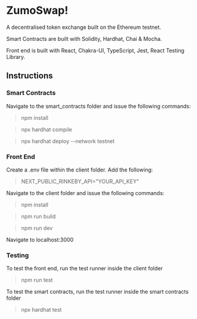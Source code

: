 # ZumoSwap!

A decentralised token exchange built on the Ethereum testnet.

Smart Contracts are built with Solidity, Hardhat, Chai & Mocha.

Front end is built with React, Chakra-UI, TypeScript, Jest, React Testing Library.

## Instructions

### Smart Contracts

Navigate to the smart_contracts folder and issue the following commands:

> npm install

> npx hardhat compile

> npx hardhat deploy --network testnet

### Front End

Create a .env file within the client folder. Add the following:

> NEXT_PUBLIC_RINKEBY_API="YOUR_API_KEY"

Navigate to the client folder and issue the following commands:

> npm install

> npm run build

> npm run dev

Navigate to localhost:3000

### Testing

To test the front end, run the test runner inside the client folder

> npm run test

To test the smart contracts, run the test runner inside the smart contracts folder

> npx hardhat test
